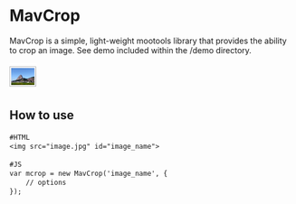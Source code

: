 MavCrop
==========
MavCrop is a simple, light-weight mootools library that provides the ability to crop an image. See demo included within the /demo directory.

![MavCrop](http://github.com/dcdustin/MavCrop/raw/master/logo.png)


How to use
----------
	#HTML
	<img src="image.jpg" id="image_name">

	#JS
	var mcrop = new MavCrop('image_name', {
		// options
	});
